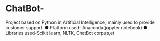 # ChatBot-
Project based on Python in Artificial Intelligence, mainly used to provide customer support. ● Platform used- Anaconda(jupyter notebook) ● Libraries used-Scikit learn, NLTK, ChatBot corpus,et
